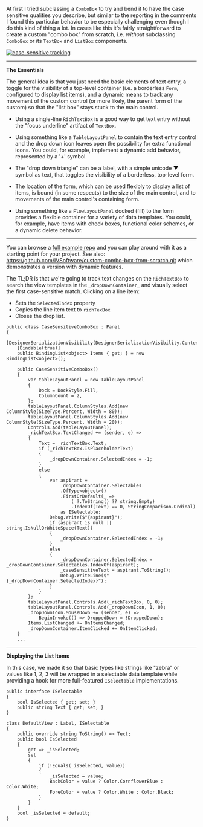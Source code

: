 ﻿
At first I tried subclassing a `ComboBox` to try and bend it to have the case sensitive qualities you describe, but similar to the reporting in the comments I found this particular behavior to be especially challenging even though I do this kind of thing a lot. In cases like this it's fairly straightforward to create a custom "combo box" from scratch, i.e. _without_ subclassing `ComboBox` or its `TextBox` and `ListBox` components.


[![case-sensitive tracking][1]][1]

___

**The Essentials**

The general idea is that you just need the basic elements of text entry, a toggle for the visibility of a top-level container (i.e. a borderless `Form`, configured to display list items), and a dynamic means to track any movement of the custom control (or more likely, the parent form of the custom) so that the "list box" stays stuck to the main control.

- Using a single-line `RichTextBox` is a good way to get text entry without the "focus underline" artifact of `TextBox`. 

- Using something like a `TableLayoutPanel` to contain the text entry control and the drop down icon leaves open the possibility for extra functional icons. You could, for example, implement a dynamic add behavior, represented by a '+' symbol.

- The "drop down triangle" can be a label, with a simple unicode ▼ symbol as text, that toggles the visibility of a borderless, top-level form.

- The location of the form, which can be used flexibly to display a list of items, is bound (in some respects) to the size of the main control, and to movements of the main control's containing form.

- Using something like a `FlowLayoutPanel` docked (fill) to the form provides a flexible container for a variety of data templates. You could, for example, have items with check boxes, functional color schemes, or a dynamic delete behavior.

___

You can browse a [full example repo](https://github.com/IVSoftware/custom-case-sensitive-combo-box-from-scratch.git) and you can play around with it as a starting point for your project. See also: https://github.com/IVSoftware/custom-combo-box-from-scratch.git which demonstrates a version with dynamic features.

The TL;DR is that we're going to track text changes on the `RichTextBox` to search the view templates in the `_dropDownContainer_` and visually select the first case-sensitive match. Clicking on a line item:

- Sets the `SelectedIndex` property
- Copies the line item text to `richTexBox`
- Closes the drop list.

~~~
public class CaseSensitiveComboBox : Panel
{
    [DesignerSerializationVisibility(DesignerSerializationVisibility.Content)]
    [Bindable(true)]
    public BindingList<object> Items { get; } = new BindingList<object>();

    public CaseSensitiveComboBox()
    {
        var tableLayoutPanel = new TableLayoutPanel
        {
            Dock = DockStyle.Fill,
            ColumnCount = 2,
        };
        tableLayoutPanel.ColumnStyles.Add(new ColumnStyle(SizeType.Percent, Width = 80));
        tableLayoutPanel.ColumnStyles.Add(new ColumnStyle(SizeType.Percent, Width = 20));
        Controls.Add(tableLayoutPanel);
        _richTextBox.TextChanged += (sender, e) =>
        {
            Text = _richTextBox.Text;
            if (_richTextBox.IsPlaceholderText)
            {
                _dropDownContainer.SelectedIndex = -1;
            }
            else
            {
                var aspirant =
                    _dropDownContainer.Selectables
                    .OfType<object>()
                    .FirstOrDefault(_ =>
                        (_?.ToString() ?? string.Empty)
                        .IndexOf(Text) == 0, StringComparison.Ordinal)
                    as ISelectable;
                Debug.Write($"{aspirant}");
                if (aspirant is null || string.IsNullOrWhiteSpace(Text))
                {
                    _dropDownContainer.SelectedIndex = -1;
                }
                else
                {
                    _dropDownContainer.SelectedIndex = _dropDownContainer.Selectables.IndexOf(aspirant);
                    _caseSensitiveText = aspirant.ToString();
                    Debug.WriteLine($" {_dropDownContainer.SelectedIndex}");
                }
            }
        };
        tableLayoutPanel.Controls.Add(_richTextBox, 0, 0);
        tableLayoutPanel.Controls.Add(_dropDownIcon, 1, 0);
        _dropDownIcon.MouseDown += (sender, e) =>
            BeginInvoke(() => DroppedDown = !DroppedDown);
        Items.ListChanged += OnItemsChanged;
        _dropDownContainer.ItemClicked += OnItemClicked;
    }
    ...
 ~~~

 ___

 **Displaying the List Items**

 In this case, we made it so that basic types like strings like "zebra" or values like 1, 2, 3 will be wrapped in a selectable data template while providing a hook for more full-featured `ISelectable` implementations.

~~~ 
public interface ISelectable
{
    bool IsSelected { get; set; }
    public string Text { get; set; }
}

class DefaultView : Label, ISelectable
{
    public override string ToString() => Text;
    public bool IsSelected
    {
        get => _isSelected;
        set
        {
            if (!Equals(_isSelected, value))
            {
                _isSelected = value;
                BackColor = value ? Color.CornflowerBlue : Color.White;
                ForeColor = value ? Color.White : Color.Black;
            }
        }
    }
    bool _isSelected = default;
}
~~~




  [1]: https://i.sstatic.net/WzDhxzwX.png
